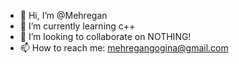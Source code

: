 - 👋 Hi, I’m @Mehregan
- 🌱 I’m currently learning c++
- 💞️ I’m looking to collaborate on NOTHING!
- 📫 How to reach me: mehregangogina@gmail.com
<!--- 👀 I’m interested in Machine Learning --->

<!---
Mehregan-Gogina/Mehregan-Gogina is a ✨ special ✨ repository because its `README.md` (this file) appears on your GitHub profile.
You can click the Preview link to take a look at your changes.
--->
